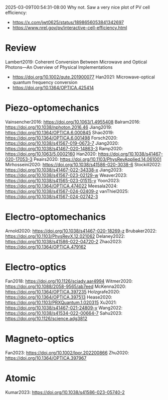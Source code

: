 
2025-03-09T00:54:31-08:00
Why not. Saw a very nice plot of PV cell efficiency:
- https://x.com/jwt0625/status/1898656053841342697
- https://www.nrel.gov/pv/interactive-cell-efficiency.html


# Review
Lambert2019: Coherent Conversion Between Microwave and Optical Photons—An Overview of Physical Implementations
- https://doi.org/10.1002/qute.201900077
Han2021: Microwave-optical quantum frequency conversion
- https://doi.org/10.1364/OPTICA.425414


# Piezo-optomechanics

Vainsencher2016: https://doi.org/10.1063/1.4955408
Balram2016: https://doi.org/10.1038/nphoton.2016.46
Jiang2019: https://doi.org/10.1364/OPTICA.6.000845
Shao2019: https://doi.org/10.1364/OPTICA.6.001498
Forsch2020: https://doi.org/10.1038/s41567-019-0673-7
Jiang2020: https://doi.org/10.1038/s41467-020-14863-3
Ramp2020: https://doi.org/10.1063/5.0002160
Han2020: https://doi.org/10.1038/s41467-020-17053-3
Peairs2020: https://doi.org/10.1103/PhysRevApplied.14.061001
Mirhosseini2020: https://doi.org/10.1038/s41586-020-3038-6
Stockill2022: https://doi.org/10.1038/s41467-022-34338-x
Jiang2023: https://doi.org/10.1038/s41567-023-02129-w
Weaver2023: https://doi.org/10.1038/s41565-023-01515-y
Yoon2023: https://doi.org/10.1364/OPTICA.474022
Meesala2024: https://doi.org/10.1038/s41567-024-02409-z
vanThiel2025: https://doi.org/10.1038/s41567-024-02742-3


# Electro-optomechanics

Arnold2020: https://doi.org/10.1038/s41467-020-18269-z
Brubaker2022: https://doi.org/10.1103/PhysRevX.12.021062
Delaney2022: https://doi.org/10.1038/s41586-022-04720-2
Zhao2023: https://doi.org/10.1364/OPTICA.479162


# Electro-optics
Fan2018: https://doi.org/10.1126/sciadv.aar4994
Witmer2020: https://doi.org/10.1088/2058-9565/ab7eed
McKenna2020: https://doi.org/10.1364/OPTICA.397235
Holzgrafe2020: https://doi.org/10.1364/OPTICA.397513
Hease2020: https://doi.org/10.1103/PRXQuantum.1.020315
Xu2021: https://doi.org/10.1038/s41467-021-24809-y
Wang2022: https://doi.org/10.1038/s41534-022-00664-7
Sahu2023: https://doi.org/10.1126/science.adg3812




# Magneto-optics
Fan2023: https://doi.org/10.1002/lpor.202200866
Zhu2020: https://doi.org/10.1364/OPTICA.397967



# Atomic

Kumar2023: https://doi.org/10.1038/s41586-023-05740-2

